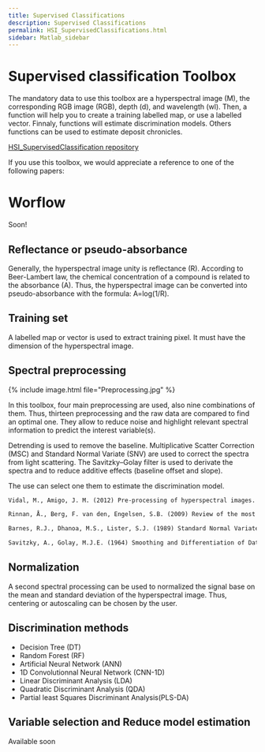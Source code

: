 ```yaml
---
title: Supervised Classifications
description: Supervised Classifications
permalink: HSI_SupervisedClassifications.html
sidebar: Matlab_sidebar
---
```


# Supervised classification Toolbox
The mandatory data to use this toolbox are a hyperspectral image (M), the corresponding RGB image (RGB), depth (d), and wavelength (wl). Then, a function will help you to create a training labelled map, or use a labelled vector. Finnaly, functions will estimate discrimination models. Others functions can be used to estimate deposit chronicles.

<a href="https://github.com/JacqKevin/HSI_SupervisedClassification">
  HSI_SupervisedClassification repository
</a>

If you use this toolbox, we would appreciate a reference to one of the following papers:

# Worflow

Soon!

## Reflectance or pseudo-absorbance
Generally, the hyperspectral image unity is reflectance (R). According to Beer-Lambert law, the chemical concentration of a compound is related to the absorbance (A). Thus, the hyperspectral image can be converted into pseudo-absorbance with the formula: A=log(1/R).

## Training set
A labelled map or vector is used to extract training pixel. It must have the dimension of the hyperspectral image.

## Spectral preprocessing

{% include image.html file="Preprocessing.jpg" %}

In this toolbox, four main preprocessing are used, also nine combinations of them. Thus, thirteen preprocessing and the raw data are compared to find an optimal one. They allow to reduce noise and highlight relevant spectral information to predict the interest variable(s).

Detrending is used to remove the baseline. Multiplicative Scatter Correction (MSC) and Standard Normal Variate (SNV) are used to correct the spectra from light scattering. The Savitzky–Golay filter is used to derivate the spectra and to reduce additive effects (baseline offset and slope).

The use can select one them to estimate the discrimination model.

```markdown
Vidal, M., Amigo, J. M. (2012) Pre-processing of hyperspectral images. Essential steps before image analysis. Chemometrics and Intelligent Laboratory Systems 117: 138–148

Rinnan, Å., Berg, F. van den, Engelsen, S.B. (2009) Review of the most common preprocessing techniques for near-infrared spectra. TrAC Trends in Analytical Chemistry 28: 1201–1222

Barnes, R.J., Dhanoa, M.S., Lister, S.J. (1989) Standard Normal Variate Transformation and De-Trending of Near-Infrared Diffuse Reflectance Spectra. Applied Spectroscopy 43: 772–777

Savitzky, A., Golay, M.J.E. (1964) Smoothing and Differentiation of Data by Simplified Least Squares Procedures. Analytical Chemistry 36: 1627–1639
```

## Normalization
A second spectral processing can be used to normalized the signal base on the mean and standard deviation of the hyperspectral image. Thus, centering or autoscaling can be chosen by the user.

## Discrimination methods

* Decision Tree (DT)
* Random Forest (RF)
* Artificial Neural Network (ANN)
* 1D Convolutionnal Neural Network (CNN-1D)
* Linear Discriminant Analysis (LDA)
* Quadratic Discriminant Analysis (QDA)
* Partial least Squares Discriminant Analysis(PLS-DA)

## Variable selection and Reduce model estimation

Available soon